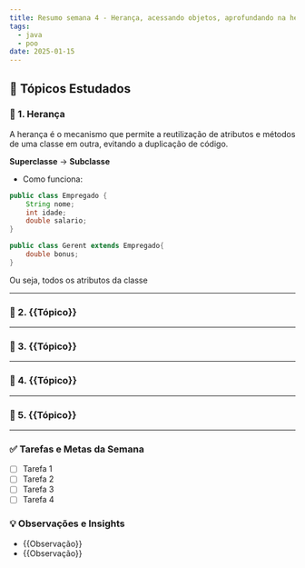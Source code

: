 ```yaml
---
title: Resumo semana 4 - Herança, acessando objetos, aprofundando na herança
tags:
  - java
  - poo
date: 2025-01-15
---
```


## 📖 Tópicos Estudados  

### 🧩 1. Herança
 
A herança é o mecanismo que permite a reutilização de atributos e métodos de uma classe em outra, evitando a duplicação de código.

**Superclasse** -> **Subclasse**

- Como funciona:
```java
public class Empregado {
	String nome;
	int idade;
	double salario;
}

public class Gerent extends Empregado{
	double bonus;
}
```
Ou seja, todos os atributos da classe 

---

### 🧩 2. {{Tópico}}  


---

### 🧩 3. {{Tópico}}  


---

### 🧩 4. {{Tópico}}  


---

### 🧩 5. {{Tópico}}


---

### ✅ **Tarefas e Metas da Semana**

- [ ] Tarefa 1
- [ ] Tarefa 2
- [ ] Tarefa 3
- [ ] Tarefa 4

### 💡 **Observações e Insights**

- {{Observação}}
- {{Observação}}

